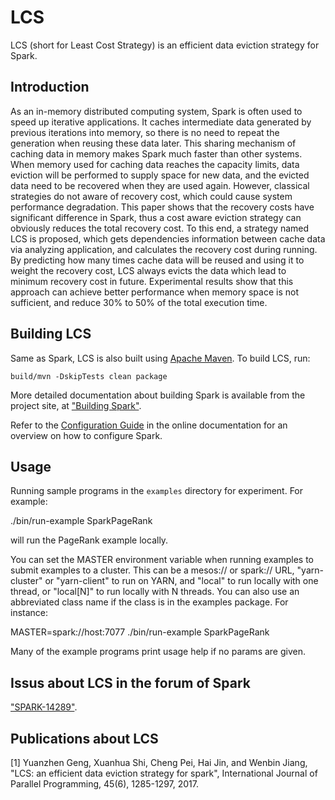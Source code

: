 # LCS

LCS (short for Least Cost Strategy) is an efficient data eviction strategy for Spark.

## Introduction

As an in-memory distributed computing system, Spark is often used to speed up iterative applications. It caches intermediate data generated by previous iterations into memory, so there is no need to repeat the generation when reusing these data later. This sharing mechanism of caching data in memory makes Spark much faster than other systems. When memory used for caching data reaches the capacity limits, data eviction will be performed to supply space for new data, and the evicted data need to be recovered when they are used again. However, classical strategies do not aware of recovery cost, which could cause system performance degradation. This paper shows that the recovery costs have significant difference in Spark, thus a cost aware eviction strategy can obviously reduces the total recovery cost. To this end, a strategy named LCS is proposed, which gets dependencies information between cache data via analyzing application, and calculates the recovery  cost  during  running.  By  predicting  how  many  times  cache  data  will  be reused and using it to weight the recovery cost, LCS always evicts the data which lead to minimum recovery cost in future. Experimental results show that this approach can achieve better performance when memory space is not sufficient, and reduce 30% to 50% of the total execution time.

## Building LCS

Same as Spark, LCS is also built using [Apache Maven](http://maven.apache.org/).
To build LCS, run:

    build/mvn -DskipTests clean package

More detailed documentation about building Spark is available from the project site, at
["Building Spark"](http://spark.apache.org/docs/latest/building-spark.html).

Refer to the [Configuration Guide](http://spark.apache.org/docs/latest/configuration.html)
in the online documentation for an overview on how to configure Spark.

## Usage

Running sample programs in the `examples` directory for experiment. For example:

./bin/run-example SparkPageRank

will run the PageRank example locally.

You can set the MASTER environment variable when running examples to submit examples to a cluster. This can be a mesos:// or spark:// URL, "yarn-cluster" or "yarn-client" to run on YARN, and "local" to run locally with one thread, or "local[N]" to run locally with N threads. You can also use an abbreviated class name if the class is in the examples package. For instance:

MASTER=spark://host:7077 ./bin/run-example SparkPageRank

Many of the example programs print usage help if no params are given.

## Issus about LCS in the forum of Spark

["SPARK-14289"](https://issues.apache.org/jira/browse/SPARK-14289).

## Publications about LCS

[1] Yuanzhen Geng, Xuanhua Shi, Cheng Pei, Hai Jin, and Wenbin Jiang, "LCS: an efficient data eviction strategy for spark", International Journal of Parallel Programming, 45(6), 1285-1297, 2017.
